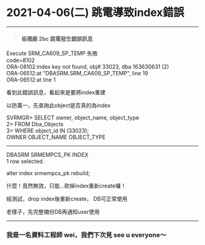 # 2021-04-06(二) 跳電導致index錯誤   
   
-----   
> #### 板橋廠 2bc 跳電發生錯誤訊息   
   
Execute SRM_CA609_SP_TEMP 失敗   
code=8102   
ORA-08102:index key not found, obj# 33023, dba 163630631 (2)   
ORA-06512:at "DBASRM.SRM_CA609_SP_TEMP", line 19   
ORA-06512:at line 1   
   
看到此錯誤訊息，看起來是要將index重建   
   
以防萬一，先查詢此object是否真的為index      
   
SVRMGR> SELECT owner, object_name, object_type   
     2> FROM Dba_Objects   
     3> WHERE object_id IN (33023);   
OWNER                          OBJECT_NAME          OBJECT_TYPE   
------------------------------ -------------------- -------------------   
DBASRM                         SRMEMPCS_PK          INDEX   
1 row selected.   
   
alter index srmempcs_pk rebuild;   
   
什麼！竟然無效，只能...砍掉index重新create囉！
   
經測試，drop index後重新create， DB可正常使用   
   
老樣子，先完整備份DB再通知user使用

-----
   
### 我是一名資料工程師 wei，我們下次見 see u everyone～
